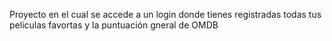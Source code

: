 Proyecto en el cual se accede a un login donde tienes registradas todas tus peliculas favortas y la puntuación gneral de OMDB
